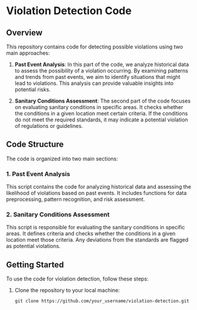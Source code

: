 # Violation Detection Code

## Overview

This repository contains code for detecting possible violations using two main approaches:

1. **Past Event Analysis**: In this part of the code, we analyze historical data to assess the possibility of a violation occurring. By examining patterns and trends from past events, we aim to identify situations that might lead to violations. This analysis can provide valuable insights into potential risks.

2. **Sanitary Conditions Assessment**: The second part of the code focuses on evaluating sanitary conditions in specific areas. It checks whether the conditions in a given location meet certain criteria. If the conditions do not meet the required standards, it may indicate a potential violation of regulations or guidelines.

## Code Structure

The code is organized into two main sections:

### 1. Past Event Analysis

This script contains the code for analyzing historical data and assessing the likelihood of violations based on past events. It includes functions for data preprocessing, pattern recognition, and risk assessment.

### 2. Sanitary Conditions Assessment

 This script is responsible for evaluating the sanitary conditions in specific areas. It defines criteria and checks whether the conditions in a given location meet those criteria. Any deviations from the standards are flagged as potential violations.

## Getting Started

To use the code for violation detection, follow these steps:

1. Clone the repository to your local machine:

   ```shell
   git clone https://github.com/your_username/violation-detection.git

